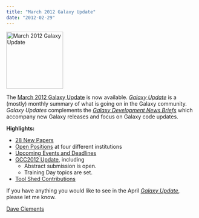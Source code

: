 ```yaml
---
title: "March 2012 Galaxy Update"
date: "2012-02-29"
---
```

<div class='right'><a href='/galaxy-updates/2012-03/'><img src="/images/logos/GalaxyUpdate200.png" alt="March 2012 Galaxy Update" width=150 /></a></div>

The [March 2012 Galaxy Update](/galaxy-updates/2012-03/) is now available.  *[Galaxy Update](/galaxy-updates/)* is a (mostly) monthly summary of what is going on in the Galaxy community.  *Galaxy Updates* complements the *[Galaxy Development News Briefs](/docs/)* which accompany new Galaxy releases and focus on Galaxy code updates.

**Highlights:**

* [28 New Papers](/galaxy-updates/2012-03/#new-papers)
* [Open Positions](/galaxy-updates/2012-03/#whos-hiring) at four different institutions
* [Upcoming Events and Deadlines](/galaxy-updates/2012-03/#upcoming-events-and-deadlines)
* [GCC2012 Update](/galaxy-updates/2012-03/#gcc2012-update), including
  * Abstract submission is open.
  * Training Day topics are set.
* [Tool Shed Contributions](/galaxy-updates/2012-03/#toolshed-contributions)

If you have anything you would like to see in the April *[Galaxy Update](/galaxy-updates/)*, please let me know.

[Dave Clements](/people/dave-clements/)
